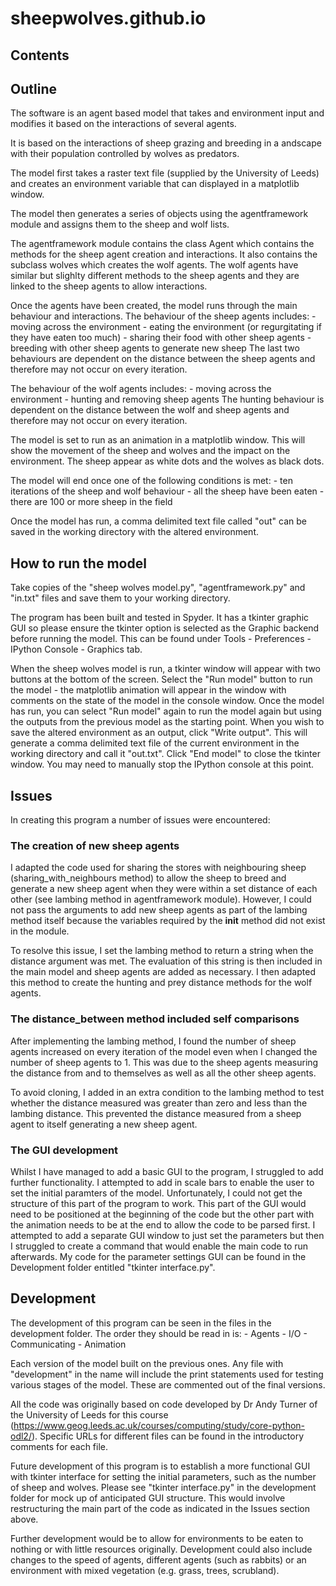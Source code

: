 # sheepwolves.github.io

## Contents


## Outline
The software is an agent based model that takes and environment input and modifies it based on the interactions of several agents.

It is based on the interactions of sheep grazing and breeding in a andscape with their population controlled by wolves as predators.

The model first takes a raster text file (supplied by the University of Leeds) and creates an environment variable that can displayed in a matplotlib window.

The model then generates a series of objects using the agentframework module and assigns them to the sheep and wolf lists.

The agentframework module contains the class Agent which contains the methods for the sheep agent creation and interactions. It also contains the subclass wolves which 
creates the wolf agents. The wolf agents have similar but slighlty different methods to the sheep agents and they are linked to the sheep agents to allow interactions.

Once the agents have been created, the model runs through the main behaviour and interactions. The behaviour of the sheep agents includes:
	- moving across the environment
	- eating the environment (or regurgitating if they have eaten too much)
	- sharing their food with other sheep agents
	- breeding with other sheep agents to generate new sheep
The last two behaviours are dependent on the distance between the sheep agents and therefore may not occur on every iteration.

The behaviour of the wolf agents includes:
	- moving across the environment
	- hunting and removing sheep agents
The hunting behaviour is dependent on the distance between the wolf and sheep agents and therefore may not occur on every iteration.

The model is set to run as an animation in a matplotlib window. This will show the movement of the sheep and wolves and the impact on the environment. The sheep appear as 
white dots and the wolves as black dots.

The model will end once one of the following conditions is met:
	- ten iterations of the sheep and wolf behaviour
	- all the sheep have been eaten
	- there are 100 or more sheep in the field

Once the model has run, a comma delimited text file called "out" can be saved in the working directory with the altered environment.


## How to run the model
Take copies of the "sheep wolves model.py", "agentframework.py" and "in.txt" files and save them to your working directory.

The program has been built and tested in Spyder. It has a tkinter graphic GUI so please ensure the tkinter option is selected as the Graphic backend before running the model.
This can be found under Tools - Preferences - IPython Console - Graphics tab.

When the sheep wolves model is run, a tkinter window will appear with two buttons at the bottom of the screen. Select the "Run model" button to run the model - the matplotlib 
animation will appear in the window with comments on the state of the model in the console window. Once the model has run, you can select "Run model" again to run the
model again but using the outputs from the previous model as the starting point. When you wish to save the altered environment as an output, click "Write output". This will 
generate a comma delimited text file of the current environment in the working directory and call it "out.txt". Click "End model" to close the tkinter window. You may need to 
manually stop the IPython console at this point.


## Issues
In creating this program a number of issues were encountered:

### The creation of new sheep agents
I adapted the code used for sharing the stores with neighbouring sheep (sharing_with_neighbours method) to allow the sheep to breed and generate a new sheep agent when they 
were within a set distance of each other (see lambing method in agentframework module). However, I could not pass the arguments to add new sheep agents as part of the lambing 
method itself because the variables required by the __init__ method did not exist in the module.

To resolve this issue, I set the lambing method to return a string when the distance argument was met. The evaluation of this string is then included in the main model and sheep 
agents are added as necessary. I then adapted this method to create the hunting and prey distance methods for the wolf agents.

### The distance_between method included self comparisons
After implementing the lambing method, I found the number of sheep agents increased on every iteration of the model even when I changed the number of sheep agents to 1. 
This was due to the sheep agents measuring the distance from and to themselves as well as all the other sheep agents. 

To avoid cloning, I added in an extra condition to the lambing method to test whether the distance measured was greater than zero and less than the lambing distance. This 
prevented the distance measured from a sheep agent to itself generating a new sheep agent.

### The GUI development
Whilst I have managed to add a basic GUI to the program, I struggled to add further functionality. I attempted to add in scale bars to enable the user to set the initial paramters 
of the model. Unfortunately, I could not get the structure of this part of the program to work. This part of the GUI would need to be positioned at the beginning of the code 
but the other part with the animation needs to be at the end to allow the code to be parsed first. I attempted to add a separate GUI window to just set the parameters but 
then I struggled to create a command that would enable the main code to run afterwards. My code for the parameter settings GUI can be found in the Development folder entitled 
"tkinter interface.py".


## Development
The development of this program can be seen in the files in the development folder. The order they should be read in is:
	- Agents
	- I/O
	- Communicating
	- Animation

Each version of the model built on the previous ones. Any file with "development" in the name will include the print statements used for testing various stages of the model.
These are commented out of the final versions.

All the code was originally based on code developed by Dr Andy Turner of the University of Leeds for this course (https://www.geog.leeds.ac.uk/courses/computing/study/core-python-odl2/).
Specific URLs for different files can be found in the introductory comments for each file.

Future development of this program is to establish a more functional GUI with tkinter interface for setting the initial parameters, such as the number of sheep and wolves. Please
see "tkinter interface.py" in the development folder for mock up of anticipated GUI structure. This would involve restructuring the main part of the code as indicated in the Issues 
section above.

Further development would be to allow for environments to be eaten to nothing or with little resources originally. Development could also include changes to the speed of agents, 
different agents (such as rabbits) or an environment with mixed vegetation (e.g. grass, trees, scrubland).
 
